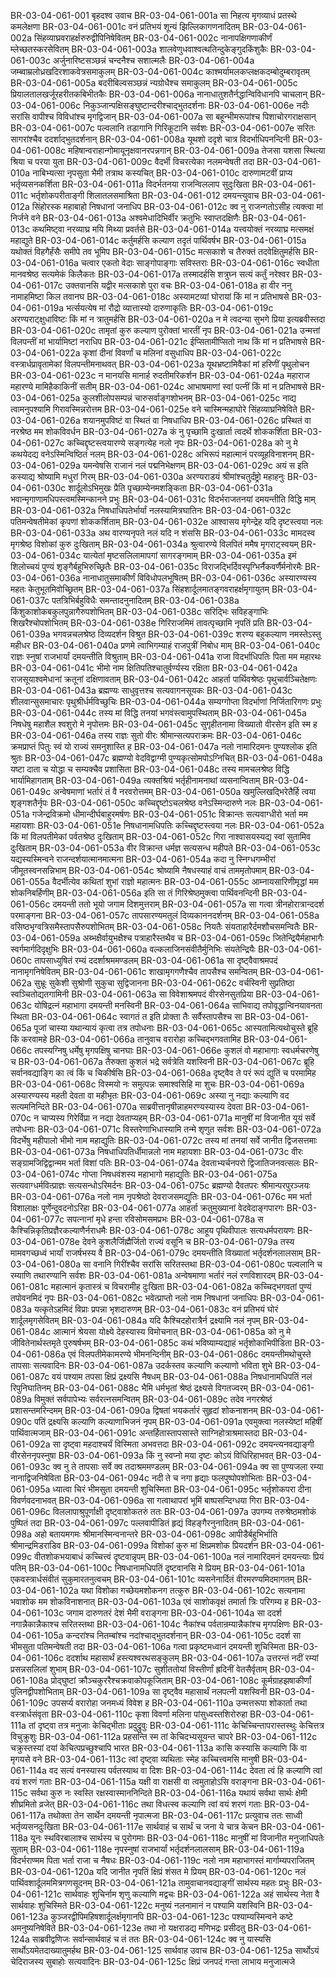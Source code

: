 BR-03-04-061-001	बृहदश्व उवाच
BR-03-04-061-001a	सा निहत्य मृगव्याधं प्रतस्थे कमलेक्षणा
BR-03-04-061-001c	वनं प्रतिभयं शून्यं झिल्लिकागणनादितम्
BR-03-04-061-002a	सिंहव्याघ्रवराहर्क्षरुरुद्वीपिनिषेवितम्
BR-03-04-061-002c	नानापक्षिगणाकीर्णं म्लेच्छतस्करसेवितम्
BR-03-04-061-003a	शालवेणुधवाश्वत्थतिन्दुकेङ्गुदकिंशुकैः
BR-03-04-061-003c	अर्जुनारिष्टसञ्छन्नं चन्दनैश्च सशाल्मलैः
BR-03-04-061-004a	जम्ब्वाम्रलोध्रखदिरशाकवेत्रसमाकुलम्
BR-03-04-061-004c	काश्मर्यामलकप्लक्षकदम्बोदुम्बरावृतम्
BR-03-04-061-005a	बदरीबिल्वसञ्छन्नं न्यग्रोधैश्च समाकुलम्
BR-03-04-061-005c	प्रियालतालखर्जूरहरीतकबिभीतकैः
BR-03-04-061-006a	नानाधातुशतैर्नद्धान्विविधानपि चाचलान्
BR-03-04-061-006c	निकुञ्जान्पक्षिसङ्घुष्टान्दरीश्चाद्भुतदर्शनाः
BR-03-04-061-006e	नदीः सरांसि वापीश्च विविधांश्च मृगद्विजान्
BR-03-04-061-007a	सा बहून्भीमरूपांश्च पिशाचोरगराक्षसान्
BR-03-04-061-007c	पल्वलानि तडागानि गिरिकूटानि सर्वशः
BR-03-04-061-007e	सरितः सागरांश्चैव ददर्शाद्भुतदर्शनान्
BR-03-04-061-008a	यूथशो ददृशे चात्र विदर्भाधिपनन्दिनी
BR-03-04-061-008c	महिषान्वराहान्गोमायूनृक्षवानरपन्नगान्
BR-03-04-061-009a	तेजसा यशसा स्थित्या श्रिया च परया युता
BR-03-04-061-009c	वैदर्भी विचरत्येका नलमन्वेषती तदा
BR-03-04-061-010a	नाबिभ्यत्सा नृपसुता भैमी तत्राथ कस्यचित्
BR-03-04-061-010c	दारुणामटवीं प्राप्य भर्तृव्यसनकर्शिता
BR-03-04-061-011a	विदर्भतनया राजन्विललाप सुदुःखिता
BR-03-04-061-011c	भर्तृशोकपरीताङ्गी शिलातलसमाश्रिता
BR-03-04-061-012	दमयन्त्युवाच
BR-03-04-061-012a	सिंहोरस्क महाबाहो निषधानां जनाधिप
BR-03-04-061-012c	क्व नु राजन्गतोऽसीह त्यक्त्वा मां निर्जने वने
BR-03-04-061-013a	अश्वमेधादिभिर्वीर क्रतुभिः स्वाप्तदक्षिणैः
BR-03-04-061-013c	कथमिष्ट्वा नरव्याघ्र मयि मिथ्या प्रवर्तसे
BR-03-04-061-014a	यत्त्वयोक्तं नरव्याघ्र मत्समक्षं महाद्युते
BR-03-04-061-014c	कर्तुमर्हसि कल्याण तदृतं पार्थिवर्षभ
BR-03-04-061-015a	यथोक्तं विहगैर्हंसैः समीपे तव भूमिप
BR-03-04-061-015c	मत्सकाशे च तैरुक्तं तदवेक्षितुमर्हसि
BR-03-04-061-016a	चत्वार एकतो वेदाः साङ्गोपाङ्गाः सविस्तराः
BR-03-04-061-016c	स्वधीता मानवश्रेष्ठ सत्यमेकं किलैकतः
BR-03-04-061-017a	तस्मादर्हसि शत्रुघ्न सत्यं कर्तुं नरेश्वर
BR-03-04-061-017c	उक्तवानसि यद्वीर मत्सकाशे पुरा वचः
BR-03-04-061-018a	हा वीर ननु नामाहमिष्टा किल तवानघ
BR-03-04-061-018c	अस्यामटव्यां घोरायां किं मां न प्रतिभाषसे
BR-03-04-061-019a	भर्त्सयत्येष मां रौद्रो व्यात्तास्यो दारुणाकृतिः
BR-03-04-061-019c	अरण्यराट्क्षुधाविष्टः किं मां न त्रातुमर्हसि
BR-03-04-061-020a	न मे त्वदन्या सुभगे प्रिया इत्यब्रवीस्तदा
BR-03-04-061-020c	तामृतां कुरु कल्याण पुरोक्तां भारतीं नृप
BR-03-04-061-021a	उन्मत्तां विलपन्तीं मां भार्यामिष्टां नराधिप
BR-03-04-061-021c	ईप्सितामीप्सितो नाथ किं मां न प्रतिभाषसे
BR-03-04-061-022a	कृशां दीनां विवर्णां च मलिनां वसुधाधिप
BR-03-04-061-022c	वस्त्रार्धप्रावृतामेकां विलपन्तीमनाथवत्
BR-03-04-061-023a	यूथभ्रष्टामिवैकां मां हरिणीं पृथुलोचन
BR-03-04-061-023c	न मानयसि मानार्ह रुदतीमरिकर्शन
BR-03-04-061-024a	महाराज महारण्ये मामिहैकाकिनीं सतीम्
BR-03-04-061-024c	आभाषमाणां स्वां पत्नीं किं मां न प्रतिभाषसे
BR-03-04-061-025a	कुलशीलोपसम्पन्नं चारुसर्वाङ्गशोभनम्
BR-03-04-061-025c	नाद्य त्वामनुपश्यामि गिरावस्मिन्नरोत्तम
BR-03-04-061-025e	वने चास्मिन्महाघोरे सिंहव्याघ्रनिषेविते
BR-03-04-061-026a	शयानमुपविष्टं वा स्थितं वा निषधाधिप
BR-03-04-061-026c	प्रस्थितं वा नरश्रेष्ठ मम शोकविवर्धन
BR-03-04-061-027a	कं नु पृच्छामि दुःखार्ता त्वदर्थे शोककर्शिता
BR-03-04-061-027c	कच्चिद्दृष्टस्त्वयारण्ये सङ्गत्येह नलो नृपः
BR-03-04-061-028a	को नु मे कथयेदद्य वनेऽस्मिन्विष्ठितं नलम्
BR-03-04-061-028c	अभिरूपं महात्मानं परव्यूहविनाशनम्
BR-03-04-061-029a	यमन्वेषसि राजानं नलं पद्मनिभेक्षणम्
BR-03-04-061-029c	अयं स इति कस्याद्य श्रोष्यामि मधुरां गिरम्
BR-03-04-061-030a	अरण्यराडयं श्रीमांश्चतुर्दंष्ट्रो महाहनुः
BR-03-04-061-030c	शार्दूलोऽभिमुखः प्रैति पृच्छाम्येनमशङ्किता
BR-03-04-061-031a	भवान्मृगाणामधिपस्त्वमस्मिन्कानने प्रभुः
BR-03-04-061-031c	विदर्भराजतनयां दमयन्तीति विद्धि माम्
BR-03-04-061-032a	निषधाधिपतेर्भार्यां नलस्यामित्रघातिनः
BR-03-04-061-032c	पतिमन्वेषतीमेकां कृपणां शोककर्शिताम्
BR-03-04-061-032e	आश्वासय मृगेन्द्रेह यदि दृष्टस्त्वया नलः
BR-03-04-061-033a	अथ वारण्यनृपते नलं यदि न शंससि
BR-03-04-061-033c	मामदस्व मृगश्रेष्ठ विशोकां कुरु दुःखिताम्
BR-03-04-061-034a	श्रुत्वारण्ये विलपितं ममैष मृगराट्स्वयम्
BR-03-04-061-034c	यात्येतां मृष्टसलिलामापगां सागरङ्गमाम्
BR-03-04-061-035a	इमं शिलोच्चयं पुण्यं शृङ्गैर्बहुभिरुच्छ्रितैः
BR-03-04-061-035c	विराजद्भिर्दिवस्पृग्भिर्नैकवर्णैर्मनोरमैः
BR-03-04-061-036a	नानाधातुसमाकीर्णं विविधोपलभूषितम्
BR-03-04-061-036c	अस्यारण्यस्य महतः केतुभूतमिवोच्छ्रितम्
BR-03-04-061-037a	सिंहशार्दूलमातङ्गवराहर्क्षमृगायुतम्
BR-03-04-061-037c	पतत्रिभिर्बहुविधैः समन्तादनुनादितम्
BR-03-04-061-038a	किंशुकाशोकबकुलपुन्नागैरुपशोभितम्
BR-03-04-061-038c	सरिद्भिः सविहङ्गाभिः शिखरैश्चोपशोभितम्
BR-03-04-061-038e	गिरिराजमिमं तावत्पृच्छामि नृपतिं प्रति
BR-03-04-061-039a	भगवन्नचलश्रेष्ठ दिव्यदर्शन विश्रुत
BR-03-04-061-039c	शरण्य बहुकल्याण नमस्तेऽस्तु महीधर
BR-03-04-061-040a	प्रणमे त्वाभिगम्याहं राजपुत्रीं निबोध माम्
BR-03-04-061-040c	राज्ञः स्नुषां राजभार्यां दमयन्तीति विश्रुताम्
BR-03-04-061-041a	राजा विदर्भाधिपतिः पिता मम महारथः
BR-03-04-061-041c	भीमो नाम क्षितिपतिश्चातुर्वर्ण्यस्य रक्षिता
BR-03-04-061-042a	राजसूयाश्वमेधानां क्रतूनां दक्षिणावताम्
BR-03-04-061-042c	आहर्ता पार्थिवश्रेष्ठः पृथुचार्वञ्चितेक्षणः
BR-03-04-061-043a	ब्रह्मण्यः साधुवृत्तश्च सत्यवागनसूयकः
BR-03-04-061-043c	शीलवान्सुसमाचारः पृथुश्रीर्धर्मविच्छुचिः
BR-03-04-061-044a	सम्यग्गोप्ता विदर्भाणां निर्जितारिगणः प्रभुः
BR-03-04-061-044c	तस्य मां विद्धि तनयां भगवंस्त्वामुपस्थिताम्
BR-03-04-061-045a	निषधेषु महाशैल श्वशुरो मे नृपोत्तमः
BR-03-04-061-045c	सुगृहीतनामा विख्यातो वीरसेन इति स्म ह
BR-03-04-061-046a	तस्य राज्ञः सुतो वीरः श्रीमान्सत्यपराक्रमः
BR-03-04-061-046c	क्रमप्राप्तं पितुः स्वं यो राज्यं समनुशास्ति ह
BR-03-04-061-047a	नलो नामारिदमनः पुण्यश्लोक इति श्रुतः
BR-03-04-061-047c	ब्रह्मण्यो वेदविद्वाग्मी पुण्यकृत्सोमपोऽग्निचित्
BR-03-04-061-048a	यष्टा दाता च योद्धा च सम्यक्चैव प्रशासिता
BR-03-04-061-048c	तस्य मामचलश्रेष्ठ विद्धि भार्यामिहागताम्
BR-03-04-061-049a	त्यक्तश्रियं भर्तृहीनामनाथां व्यसनान्विताम्
BR-03-04-061-049c	अन्वेषमाणां भर्तारं तं वै नरवरोत्तमम्
BR-03-04-061-050a	खमुल्लिखद्भिरेतैर्हि त्वया शृङ्गशतैर्नृपः
BR-03-04-061-050c	कच्चिद्दृष्टोऽचलश्रेष्ठ वनेऽस्मिन्दारुणे नलः
BR-03-04-061-051a	गजेन्द्रविक्रमो धीमान्दीर्घबाहुरमर्षणः
BR-03-04-061-051c	विक्रान्तः सत्यवाग्धीरो भर्ता मम महायशाः
BR-03-04-061-051e	निषधानामधिपतिः कच्चिद्दृष्टस्त्वया नलः
BR-03-04-061-052a	किं मां विलपतीमेकां पर्वतश्रेष्ठ दुःखिताम्
BR-03-04-061-052c	गिरा नाश्वासयस्यद्य स्वां सुतामिव दुःखिताम्
BR-03-04-061-053a	वीर विक्रान्त धर्मज्ञ सत्यसन्ध महीपते
BR-03-04-061-053c	यद्यस्यस्मिन्वने राजन्दर्शयात्मानमात्मना
BR-03-04-061-054a	कदा नु स्निग्धगम्भीरां जीमूतस्वनसन्निभाम्
BR-03-04-061-054c	श्रोष्यामि नैषधस्याहं वाचं ताममृतोपमाम्
BR-03-04-061-055a	वैदर्भीत्येव कथितां शुभां राज्ञो महात्मनः
BR-03-04-061-055c	आम्नायसारिणीमृद्धां मम शोकनिबर्हिणीम्
BR-03-04-061-056a	इति सा तं गिरिश्रेष्ठमुक्त्वा पार्थिवनन्दिनी
BR-03-04-061-056c	दमयन्ती ततो भूयो जगाम दिशमुत्तराम्
BR-03-04-061-057a	सा गत्वा त्रीनहोरात्रान्ददर्श परमाङ्गना
BR-03-04-061-057c	तापसारण्यमतुलं दिव्यकाननदर्शनम्
BR-03-04-061-058a	वसिष्ठभृग्वत्रिसमैस्तापसैरुपशोभितम्
BR-03-04-061-058c	नियतैः संयताहारैर्दमशौचसमन्वितैः
BR-03-04-061-059a	अब्भक्षैर्वायुभक्षैश्च पत्राहारैस्तथैव च
BR-03-04-061-059c	जितेन्द्रियैर्महाभागैः स्वर्गमार्गदिदृक्षुभिः
BR-03-04-061-060a	वल्कलाजिनसंवीतैर्मुनिभिः संयतेन्द्रियैः
BR-03-04-061-060c	तापसाध्युषितं रम्यं ददर्शाश्रममण्डलम्
BR-03-04-061-061a	सा दृष्ट्वैवाश्रमपदं नानामृगनिषेवितम्
BR-03-04-061-061c	शाखामृगगणैश्चैव तापसैश्च समन्वितम्
BR-03-04-061-062a	सुभ्रूः सुकेशी सुश्रोणी सुकुचा सुद्विजानना
BR-03-04-061-062c	वर्चस्विनी सुप्रतिष्ठा स्वञ्चितोद्यतगामिनी
BR-03-04-061-063a	सा विवेशाश्रमपदं वीरसेनसुतप्रिया
BR-03-04-061-063c	योषिद्रत्नं महाभागा दमयन्ती मनस्विनी
BR-03-04-061-064a	साभिवाद्य तपोवृद्धान्विनयावनता स्थिता
BR-03-04-061-064c	स्वागतं त इति प्रोक्ता तैः सर्वैस्तापसैश्च सा
BR-03-04-061-065a	पूजां चास्या यथान्यायं कृत्वा तत्र तपोधनाः
BR-03-04-061-065c	आस्यतामित्यथोचुस्ते ब्रूहि किं करवामहे
BR-03-04-061-066a	तानुवाच वरारोहा कच्चिद्भगवतामिह
BR-03-04-061-066c	तपस्यग्निषु धर्मेषु मृगपक्षिषु चानघाः
BR-03-04-061-066e	कुशलं वो महाभागाः स्वधर्मचरणेषु च
BR-03-04-061-067a	तैरुक्ता कुशलं भद्रे सर्वत्रेति यशस्विनी
BR-03-04-061-067c	ब्रूहि सर्वानवद्याङ्गि का त्वं किं च चिकीर्षसि
BR-03-04-061-068a	दृष्ट्वैव ते परं रूपं द्युतिं च परमामिह
BR-03-04-061-068c	विस्मयो नः समुत्पन्नः समाश्वसिहि मा शुचः
BR-03-04-061-069a	अस्यारण्यस्य महती देवता वा महीभृतः
BR-03-04-061-069c	अस्या नु नद्याः कल्याणि वद सत्यमनिन्दिते
BR-03-04-061-070a	साब्रवीत्तानृषीन्नाहमरण्यस्यास्य देवता
BR-03-04-061-070c	न चाप्यस्य गिरेर्विप्रा न नद्या देवताप्यहम्
BR-03-04-061-071a	मानुषीं मां विजानीत यूयं सर्वे तपोधनाः
BR-03-04-061-071c	विस्तरेणाभिधास्यामि तन्मे शृणुत सर्वशः
BR-03-04-061-072a	विदर्भेषु महीपालो भीमो नाम महाद्युतिः
BR-03-04-061-072c	तस्य मां तनयां सर्वे जानीत द्विजसत्तमाः
BR-03-04-061-073a	निषधाधिपतिर्धीमान्नलो नाम महायशाः
BR-03-04-061-073c	वीरः सङ्ग्रामजिद्विद्वान्मम भर्ता विशां पतिः
BR-03-04-061-074a	देवताभ्यर्चनपरो द्विजातिजनवत्सलः
BR-03-04-061-074c	गोप्ता निषधवंशस्य महाभागो महाद्युतिः
BR-03-04-061-075a	सत्यवाग्धर्मवित्प्राज्ञः सत्यसन्धोऽरिमर्दनः
BR-03-04-061-075c	ब्रह्मण्यो दैवतपरः श्रीमान्परपुरञ्जयः
BR-03-04-061-076a	नलो नाम नृपश्रेष्ठो देवराजसमद्युतिः
BR-03-04-061-076c	मम भर्ता विशालाक्षः पूर्णेन्दुवदनोऽरिहा
BR-03-04-061-077a	आहर्ता क्रतुमुख्यानां वेदवेदाङ्गपारगः
BR-03-04-061-077c	सपत्नानां मृधे हन्ता रविसोमसमप्रभः
BR-03-04-061-078a	स कैश्चिन्निकृतिप्रज्ञैरकल्याणैर्नराधमैः
BR-03-04-061-078c	आहूय पृथिवीपालः सत्यधर्मपरायणः
BR-03-04-061-078e	देवने कुशलैर्जिह्मैर्जितो राज्यं वसूनि च
BR-03-04-061-079a	तस्य मामवगच्छध्वं भार्यां राजर्षभस्य वै
BR-03-04-061-079c	दमयन्तीति विख्यातां भर्तृदर्शनलालसाम्
BR-03-04-061-080a	सा वनानि गिरींश्चैव सरांसि सरितस्तथा
BR-03-04-061-080c	पल्वलानि च रम्याणि तथारण्यानि सर्वशः
BR-03-04-061-081a	अन्वेषमाणा भर्तारं नलं रणविशारदम्
BR-03-04-061-081c	महात्मानं कृतास्त्रं च विचरामीह दुःखिता
BR-03-04-061-082a	कच्चिद्भगवतां पुण्यं तपोवनमिदं नृपः
BR-03-04-061-082c	भवेत्प्राप्तो नलो नाम निषधानां जनाधिपः
BR-03-04-061-083a	यत्कृतेऽहमिदं विप्राः प्रपन्ना भृशदारुणम्
BR-03-04-061-083c	वनं प्रतिभयं घोरं शार्दूलमृगसेवितम्
BR-03-04-061-084a	यदि कैश्चिदहोरात्रैर्न द्रक्ष्यामि नलं नृपम्
BR-03-04-061-084c	आत्मानं श्रेयसा योक्ष्ये देहस्यास्य विमोचनात्
BR-03-04-061-085a	को नु मे जीवितेनार्थस्तमृते पुरुषर्षभम्
BR-03-04-061-085c	कथं भविष्याम्यद्याहं भर्तृशोकाभिपीडिता
BR-03-04-061-086a	एवं विलपतीमेकामरण्ये भीमनन्दिनीम्
BR-03-04-061-086c	दमयन्तीमथोचुस्ते तापसाः सत्यवादिनः
BR-03-04-061-087a	उदर्कस्तव कल्याणि कल्याणो भविता शुभे
BR-03-04-061-087c	वयं पश्याम तपसा क्षिप्रं द्रक्ष्यसि नैषधम्
BR-03-04-061-088a	निषधानामधिपतिं नलं रिपुनिघातिनम्
BR-03-04-061-088c	भैमि धर्मभृतां श्रेष्ठं द्रक्ष्यसे विगतज्वरम्
BR-03-04-061-089a	विमुक्तं सर्वपापेभ्यः सर्वरत्नसमन्वितम्
BR-03-04-061-089c	तदेव नगरश्रेष्ठं प्रशासन्तमरिन्दमम्
BR-03-04-061-090a	द्विषतां भयकर्तारं सुहृदां शोकनाशनम्
BR-03-04-061-090c	पतिं द्रक्ष्यसि कल्याणि कल्याणाभिजनं नृपम्
BR-03-04-061-091a	एवमुक्त्वा नलस्येष्टां महिषीं पार्थिवात्मजाम्
BR-03-04-061-091c	अन्तर्हितास्तापसास्ते साग्निहोत्राश्रमास्तदा
BR-03-04-061-092a	सा दृष्ट्वा महदाश्चर्यं विस्मिता अभवत्तदा
BR-03-04-061-092c	दमयन्त्यनवद्याङ्गी वीरसेननृपस्नुषा
BR-03-04-061-093a	किं नु स्वप्नो मया दृष्टः कोऽयं विधिरिहाभवत्
BR-03-04-061-093c	क्व नु ते तापसाः सर्वे क्व तदाश्रममण्डलम्
BR-03-04-061-094a	क्व सा पुण्यजला रम्या नानाद्विजनिषेविता
BR-03-04-061-094c	नदी ते च नगा हृद्याः फलपुष्पोपशोभिताः
BR-03-04-061-095a	ध्यात्वा चिरं भीमसुता दमयन्ती शुचिस्मिता
BR-03-04-061-095c	भर्तृशोकपरा दीना विवर्णवदनाभवत्
BR-03-04-061-096a	सा गत्वाथापरां भूमिं बाष्पसन्दिग्धया गिरा
BR-03-04-061-096c	विललापाश्रुपूर्णाक्षी दृष्ट्वाशोकतरुं ततः
BR-03-04-061-097a	उपगम्य तरुश्रेष्ठमशोकं पुष्पितं तदा
BR-03-04-061-097c	पल्लवापीडितं हृद्यं विहङ्गैरनुनादितम्
BR-03-04-061-098a	अहो बतायमगमः श्रीमानस्मिन्वनान्तरे
BR-03-04-061-098c	आपीडैर्बहुभिर्भाति श्रीमान्द्रमिडराडिव
BR-03-04-061-099a	विशोकां कुरु मां क्षिप्रमशोक प्रियदर्शन
BR-03-04-061-099c	वीतशोकभयाबाधं कच्चित्त्वं दृष्टवान्नृपम्
BR-03-04-061-100a	नलं नामारिदमनं दमयन्त्याः प्रियं पतिम्
BR-03-04-061-100c	निषधानामधिपतिं दृष्टवानसि मे प्रियम्
BR-03-04-061-101a	एकवस्त्रार्धसंवीतं सुकुमारतनुत्वचम्
BR-03-04-061-101c	व्यसनेनार्दितं वीरमरण्यमिदमागतम्
BR-03-04-061-102a	यथा विशोका गच्छेयमशोकनग तत्कुरु
BR-03-04-061-102c	सत्यनामा भवाशोक मम शोकविनाशनात्
BR-03-04-061-103a	एवं साशोकवृक्षं तमार्ता त्रिः परिगम्य ह
BR-03-04-061-103c	जगाम दारुणतरं देशं भैमी वराङ्गना
BR-03-04-061-104a	सा ददर्श नगान्नैकान्नैकाश्च सरितस्तथा
BR-03-04-061-104c	नैकांश्च पर्वतान्रम्यान्नैकांश्च मृगपक्षिणः
BR-03-04-061-105a	कन्दरांश्च नितम्बांश्च नदांश्चाद्भुतदर्शनान्
BR-03-04-061-105c	ददर्श सा भीमसुता पतिमन्वेषती तदा
BR-03-04-061-106a	गत्वा प्रकृष्टमध्वानं दमयन्ती शुचिस्मिता
BR-03-04-061-106c	ददर्शाथ महासार्थं हस्त्यश्वरथसङ्कुलम्
BR-03-04-061-107a	उत्तरन्तं नदीं रम्यां प्रसन्नसलिलां शुभाम्
BR-03-04-061-107c	सुशीततोयां विस्तीर्णां ह्रदिनीं वेतसैर्वृताम्
BR-03-04-061-108a	प्रोद्घुष्टां क्रौञ्चकुररैश्चक्रवाकोपकूजिताम्
BR-03-04-061-108c	कूर्मग्राहझषाकीर्णां पुलिनद्वीपशोभिताम्
BR-03-04-061-109a	सा दृष्ट्वैव महासार्थं नलपत्नी यशस्विनी
BR-03-04-061-109c	उपसर्प्य वरारोहा जनमध्यं विवेश ह
BR-03-04-061-110a	उन्मत्तरूपा शोकार्ता तथा वस्त्रार्धसंवृता
BR-03-04-061-110c	कृशा विवर्णा मलिना पांसुध्वस्तशिरोरुहा
BR-03-04-061-111a	तां दृष्ट्वा तत्र मनुजाः केचिद्भीताः प्रदुद्रुवुः
BR-03-04-061-111c	केचिच्चिन्तापरास्तस्थुः केचित्तत्र विचुक्रुशुः
BR-03-04-061-112a	प्रहसन्ति स्म तां केचिदभ्यसूयन्त चापरे
BR-03-04-061-112c	चक्रुस्तस्यां दयां केचित्पप्रच्छुश्चापि भारत
BR-03-04-061-113a	कासि कस्यासि कल्याणि किं वा मृगयसे वने
BR-03-04-061-113c	त्वां दृष्ट्वा व्यथिताः स्मेह कच्चित्त्वमसि मानुषी
BR-03-04-061-114a	वद सत्यं वनस्यास्य पर्वतस्याथ वा दिशः
BR-03-04-061-114c	देवता त्वं हि कल्याणि त्वां वयं शरणं गताः
BR-03-04-061-115a	यक्षी वा राक्षसी वा त्वमुताहोऽसि वराङ्गना
BR-03-04-061-115c	सर्वथा कुरु नः स्वस्ति रक्षस्वास्माननिन्दिते
BR-03-04-061-116a	यथायं सर्वथा सार्थः क्षेमी शीघ्रमितो व्रजेत्
BR-03-04-061-116c	तथा विधत्स्व कल्याणि त्वां वयं शरणं गताः
BR-03-04-061-117a	तथोक्ता तेन सार्थेन दमयन्ती नृपात्मजा
BR-03-04-061-117c	प्रत्युवाच ततः साध्वी भर्तृव्यसनदुःखिता
BR-03-04-061-117e	सार्थवाहं च सार्थं च जना ये चात्र केचन
BR-03-04-061-118a	यूनः स्थविरबालाश्च सार्थस्य च पुरोगमाः
BR-03-04-061-118c	मानुषीं मां विजानीत मनुजाधिपतेः सुताम्
BR-03-04-061-118e	नृपस्नुषां राजभार्यां भर्तृदर्शनलालसाम्
BR-03-04-061-119a	विदर्भराण्मम पिता भर्ता राजा च नैषधः
BR-03-04-061-119c	नलो नाम महाभागस्तं मार्गाम्यपराजितम्
BR-03-04-061-120a	यदि जानीत नृपतिं क्षिप्रं शंसत मे प्रियम्
BR-03-04-061-120c	नलं पार्थिवशार्दूलममित्रगणसूदनम्
BR-03-04-061-121a	तामुवाचानवद्याङ्गीं सार्थस्य महतः प्रभुः
BR-03-04-061-121c	सार्थवाहः शुचिर्नाम शृणु कल्याणि मद्वचः
BR-03-04-061-122a	अहं सार्थस्य नेता वै सार्थवाहः शुचिस्मिते
BR-03-04-061-122c	मनुष्यं नलनामानं न पश्यामि यशस्विनि
BR-03-04-061-123a	कुञ्जरद्वीपिमहिषशार्दूलर्क्षमृगानपि
BR-03-04-061-123c	पश्याम्यस्मिन्वने कष्टे अमनुष्यनिषेविते
BR-03-04-061-123e	तथा नो यक्षराडद्य मणिभद्रः प्रसीदतु
BR-03-04-061-124a	साब्रवीद्वणिजः सर्वान्सार्थवाहं च तं ततः
BR-03-04-061-124c	क्व नु यास्यसि सार्थोऽयमेतदाख्यातुमर्हथ
BR-03-04-061-125	सार्थवाह उवाच
BR-03-04-061-125a	सार्थोऽयं चेदिराजस्य सुबाहोः सत्यवादिनः
BR-03-04-061-125c	क्षिप्रं जनपदं गन्ता लाभाय मनुजात्मजे
